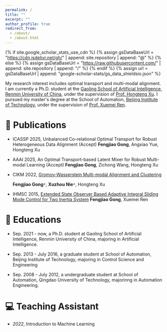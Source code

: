 ```yaml
---
permalink: /
title: ""
excerpt: ""
author_profile: true
redirect_from: 
  - /about/
  - /about.html
---
```


{% if site.google_scholar_stats_use_cdn %}
{% assign gsDataBaseUrl = "https://cdn.jsdelivr.net/gh/" | append: site.repository | append: "@" %}
{% else %}
{% assign gsDataBaseUrl = "https://raw.githubusercontent.com/" | append: site.repository | append: "/" %}
{% endif %}
{% assign url = gsDataBaseUrl | append: "google-scholar-stats/gs_data_shieldsio.json" %}

<span class='anchor' id='about-me'></span>



My research interest includes optimal transport and multi-modal alignment. I am currently   a Ph.D. student at the [Gaoling School of Artificial Intelligence](http://ai.ruc.edu.cn/), [Renmin University of China](https://www.ruc.edu.cn/), under the supervision of [Prof. Hongteng Xu](https://hongtengxu.github.io/). 
I pursued my master's degree at the School of Automation, [Beijing Institute of Technology](https://www.bit.edu.cn/), under the supervision of [Prof. Xuemei Ren](https://pure.bit.edu.cn/en/persons/xuemei-ren).


# 📝 Publications 
- ICASSP 2025, Unbalanced Co-relational Optimal Transport for Robust Heterogeneous Data Alignment  (Accept)
  **Fengjiao Gong**, Angxiao Yue, Hongteng Xu

- AAAI 2025, An Optimal Transport-based Latent Mixer for Robust Multi-modal Learning (Accept)
  **Fengjiao Gong**, Zichong Wang, Hongteng Xu  

- CIKM 2022, [Gromov-Wasserstein Multi-modal Alignment and Clustering](https://dl.acm.org/doi/abs/10.1145/3511808.3557339)

  **Fengjiao Gong**`*`, **Xuzhou Nie**`*`, Hongteng Xu

- IHMSC 2015, [Extended State Observer Based Adaptive Integral Sliding Mode Control for Two Inertia System](https://ieeexplore.ieee.org/abstract/document/7334751)
  **Fengjiao Gong**, Xuemei Ren


  
# 📖 Educations
- Sep. 2021 - now,  a Ph.D. student at Gaoling School of Artificial Intelligence, Renmin University of China, majoring in Artificial Intelligence. 

- Sep. 2013 - July 2016,  a graduate student at School of Automation, Beijing Institute of Technology, majoring in Control Science and Engineering
  
- Sep. 2008 - July 2012,  a undergraduate student at School of Automation, Qingdao University of Technology, majorinng in Automation Engineering. 

# 💻 Teaching Assistant
- *2022*, Introduction to Machine Learning
